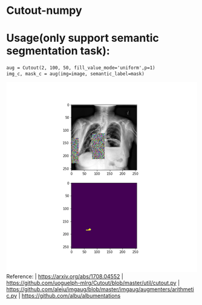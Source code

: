 # Cutout-numpy
# Usage(only support semantic segmentation task):
    aug = Cutout(2, 100, 50, fill_value_mode='uniform',p=1)
    img_c, mask_c = aug(img=image, semantic_label=mask)
    
![image-test](https://github.com/changewOw/Cutout-numpy/blob/master/tt.png)
Reference:
    |  https://arxiv.org/abs/1708.04552
    |  https://github.com/uoguelph-mlrg/Cutout/blob/master/util/cutout.py
    |  https://github.com/aleju/imgaug/blob/master/imgaug/augmenters/arithmetic.py
    |  https://github.com/albu/albumentations
   
